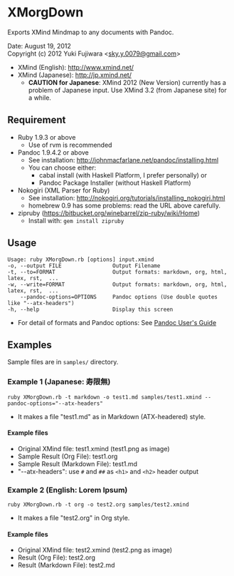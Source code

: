# XMorgDown
Exports XMind Mindmap to any documents with Pandoc.

Date: August 19, 2012  
Copyright (c) 2012 Yuki Fujiwara \<sky.y.0079@gmail.com\>


* XMind (English): <http://www.xmind.net/>
* XMind (Japanese): <http://jp.xmind.net/>
	* **CAUTION for Japanese**: XMind 2012 (New Version) currently has a problem of Japanese input. Use XMind 3.2 (from Japanese site) for a while.


## Requirement
* Ruby 1.9.3 or above
	* Use of rvm is recommended
* Pandoc 1.9.4.2 or above
	* See installation: <http://johnmacfarlane.net/pandoc/installing.html>
	* You can choose either:
		* cabal install (with Haskell Platform, I prefer personally) or
		* Pandoc Package Installer (without Haskell Platform)
* Nokogiri (XML Parser for Ruby)
	* See installation: <http://nokogiri.org/tutorials/installing_nokogiri.html>
	* homebrew 0.9 has some problems: read the URL above carefully.
* zipruby (<https://bitbucket.org/winebarrel/zip-ruby/wiki/Home>)
	* Install with: `gem install zipruby`


## Usage

	Usage: ruby XMorgDown.rb [options] input.xmind
    -o, --output FILE                Output Filename
    -t, --to=FORMAT                  Output formats: markdown, org, html, latex, rst,  ... 
    -w, --write=FORMAT               Output formats: markdown, org, html, latex, rst,  ... 
        --pandoc-options=OPTIONS     Pandoc options (Use double quotes like "--atx-headers")
    -h, --help                       Display this screen

* For detail of formats and Pandoc options: See [Pandoc User's Guide](http://johnmacfarlane.net/pandoc/README.html)


## Examples
Sample files are in `samples/` directory.

### Example 1 (Japanese: 寿限無)
	ruby XMorgDown.rb -t markdown -o test1.md samples/test1.xmind --pandoc-options="--atx-headers"

* It makes a file "test1.md" as in Markdown (ATX-headered) style.

#### Example files

* Original XMind file: test1.xmind (test1.png as image)
* Sample Result (Org File): test1.org
* Sample Result (Markdown File): test1.md
* "--atx-headers": use `#` and `##` as `<h1>` and `<h2>` header output 


### Example 2 (English: Lorem Ipsum)
	ruby XMorgDown.rb -t org -o test2.org samples/test2.xmind

* It makes a file "test2.org" in Org style.

#### Example files

* Original XMind file: test2.xmind (test2.png as image)
* Result (Org File): test2.org
* Result (Markdown File): test2.md

